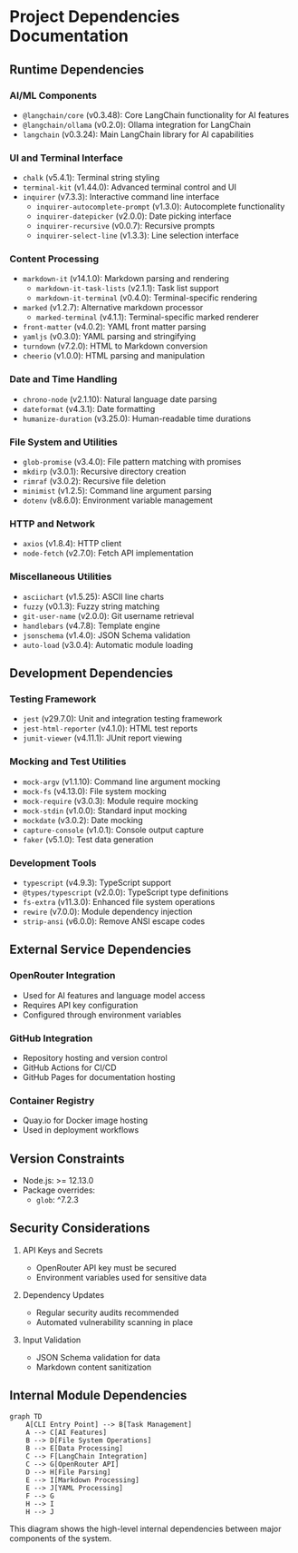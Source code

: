 # Project Dependencies Documentation

## Runtime Dependencies

### AI/ML Components
- `@langchain/core` (v0.3.48): Core LangChain functionality for AI features
- `@langchain/ollama` (v0.2.0): Ollama integration for LangChain
- `langchain` (v0.3.24): Main LangChain library for AI capabilities

### UI and Terminal Interface
- `chalk` (v5.4.1): Terminal string styling
- `terminal-kit` (v1.44.0): Advanced terminal control and UI
- `inquirer` (v7.3.3): Interactive command line interface
  - `inquirer-autocomplete-prompt` (v1.3.0): Autocomplete functionality
  - `inquirer-datepicker` (v2.0.0): Date picking interface
  - `inquirer-recursive` (v0.0.7): Recursive prompts
  - `inquirer-select-line` (v1.3.3): Line selection interface

### Content Processing
- `markdown-it` (v14.1.0): Markdown parsing and rendering
  - `markdown-it-task-lists` (v2.1.1): Task list support
  - `markdown-it-terminal` (v0.4.0): Terminal-specific rendering
- `marked` (v1.2.7): Alternative markdown processor
  - `marked-terminal` (v4.1.1): Terminal-specific marked renderer
- `front-matter` (v4.0.2): YAML front matter parsing
- `yamljs` (v0.3.0): YAML parsing and stringifying
- `turndown` (v7.2.0): HTML to Markdown conversion
- `cheerio` (v1.0.0): HTML parsing and manipulation

### Date and Time Handling
- `chrono-node` (v2.1.10): Natural language date parsing
- `dateformat` (v4.3.1): Date formatting
- `humanize-duration` (v3.25.0): Human-readable time durations

### File System and Utilities
- `glob-promise` (v3.4.0): File pattern matching with promises
- `mkdirp` (v3.0.1): Recursive directory creation
- `rimraf` (v3.0.2): Recursive file deletion
- `minimist` (v1.2.5): Command line argument parsing
- `dotenv` (v8.6.0): Environment variable management

### HTTP and Network
- `axios` (v1.8.4): HTTP client
- `node-fetch` (v2.7.0): Fetch API implementation

### Miscellaneous Utilities
- `asciichart` (v1.5.25): ASCII line charts
- `fuzzy` (v0.1.3): Fuzzy string matching
- `git-user-name` (v2.0.0): Git username retrieval
- `handlebars` (v4.7.8): Template engine
- `jsonschema` (v1.4.0): JSON Schema validation
- `auto-load` (v3.0.4): Automatic module loading

## Development Dependencies

### Testing Framework
- `jest` (v29.7.0): Unit and integration testing framework
- `jest-html-reporter` (v4.1.0): HTML test reports
- `junit-viewer` (v4.11.1): JUnit report viewing

### Mocking and Test Utilities
- `mock-argv` (v1.1.10): Command line argument mocking
- `mock-fs` (v4.13.0): File system mocking
- `mock-require` (v3.0.3): Module require mocking
- `mock-stdin` (v1.0.0): Standard input mocking
- `mockdate` (v3.0.2): Date mocking
- `capture-console` (v1.0.1): Console output capture
- `faker` (v5.1.0): Test data generation

### Development Tools
- `typescript` (v4.9.3): TypeScript support
- `@types/typescript` (v2.0.0): TypeScript type definitions
- `fs-extra` (v11.3.0): Enhanced file system operations
- `rewire` (v7.0.0): Module dependency injection
- `strip-ansi` (v6.0.0): Remove ANSI escape codes

## External Service Dependencies

### OpenRouter Integration
- Used for AI features and language model access
- Requires API key configuration
- Configured through environment variables

### GitHub Integration
- Repository hosting and version control
- GitHub Actions for CI/CD
- GitHub Pages for documentation hosting

### Container Registry
- Quay.io for Docker image hosting
- Used in deployment workflows

## Version Constraints

- Node.js: >= 12.13.0
- Package overrides:
  - `glob`: ^7.2.3

## Security Considerations

1. API Keys and Secrets
   - OpenRouter API key must be secured
   - Environment variables used for sensitive data

2. Dependency Updates
   - Regular security audits recommended
   - Automated vulnerability scanning in place

3. Input Validation
   - JSON Schema validation for data
   - Markdown content sanitization

## Internal Module Dependencies

```mermaid
graph TD
    A[CLI Entry Point] --> B[Task Management]
    A --> C[AI Features]
    B --> D[File System Operations]
    B --> E[Data Processing]
    C --> F[LangChain Integration]
    C --> G[OpenRouter API]
    D --> H[File Parsing]
    E --> I[Markdown Processing]
    E --> J[YAML Processing]
    F --> G
    H --> I
    H --> J
```

This diagram shows the high-level internal dependencies between major components of the system. 